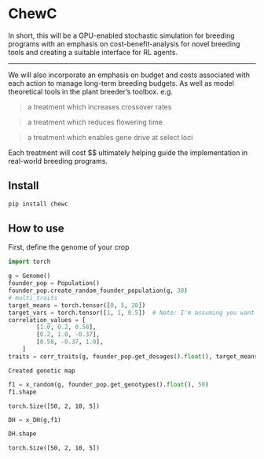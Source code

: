 # ChewC


<!-- WARNING: THIS FILE WAS AUTOGENERATED! DO NOT EDIT! -->

In short, this will be a GPU-enabled stochastic simulation for breeding
programs with an emphasis on cost-benefit-analysis for novel breeding
tools and creating a suitable interface for RL agents.

------------------------------------------------------------------------

We will also incorporate an emphasis on budget and costs associated with
each action to manage long-term breeding budgets. As well as model
theoretical tools in the plant breeder’s toolbox. e.g.

> a treatment which increases crossover rates

> a treatment which reduces flowering time

> a treatment which enables gene drive at select loci

Each treatment will cost \$\$ ultimately helping guide the
implementation in real-world breeding programs.

## Install

``` sh
pip install chewc
```

## How to use

First, define the genome of your crop

``` python
import torch
```

``` python
g = Genome()
founder_pop = Population()
founder_pop.create_random_founder_population(g, 30)
# multi_traits
target_means = torch.tensor([0, 5, 20])
target_vars = torch.tensor([1, 1, 0.5])  # Note: I'm assuming you want a variance of 1 for the second trait
correlation_values = [
        [1.0, 0.2, 0.58],
        [0.2, 1.0, -0.37],
        [0.58, -0.37, 1.0],
    ]
traits = corr_traits(g, founder_pop.get_dosages().float(), target_means, target_vars, correlation_values)
```

    Created genetic map

``` python
f1 = x_random(g, founder_pop.get_genotypes().float(), 50) 
f1.shape
```

    torch.Size([50, 2, 10, 5])

``` python
DH = x_DH(g,f1)
```

``` python
DH.shape
```

    torch.Size([50, 2, 10, 5])
